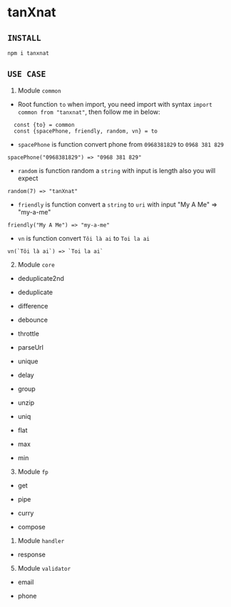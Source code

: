 # tanXnat
## `INSTALL`

```
npm i tanxnat
```

## `USE CASE`
1. Module `common`
- Root function `to` when import, you need import with syntax `import common from "tanxnat"`, then follow me in below:

```
  const {to} = common
  const {spacePhone, friendly, random, vn} = to
```

+ `spacePhone` is function convert phone from `0968381829` to `0968 381 829`
```
spacePhone("0968381829") => "0968 381 829"
```
+ ```random``` is function random a `string` with input is length also you will expect
```
random(7) => "tanXnat"
```
+ ```friendly``` is function convert a `string` to `uri` with input "My A Me" => "my-a-me"
```
friendly("My A Me") => "my-a-me"
```
+ ```vn``` is function convert `Tôi là ai` to `Toi la ai` 
```
vn(`Tôi là ai`) => `Toi la ai`
```
2. Module `core`

* deduplicate2nd


* deduplicate


* difference


* debounce


* throttle


* parseUrl


* unique


* delay


* group


* unzip


* uniq


* flat


* max


* min
  
3. Module `fp`

* get


* pipe


* curry


* compose

1. Module `handler`

* response

5. Module `validator`

* email

* phone
